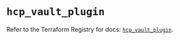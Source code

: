 # `hcp_vault_plugin`

Refer to the Terraform Registry for docs: [`hcp_vault_plugin`](https://registry.terraform.io/providers/hashicorp/hcp/0.86.0/docs/resources/vault_plugin).
